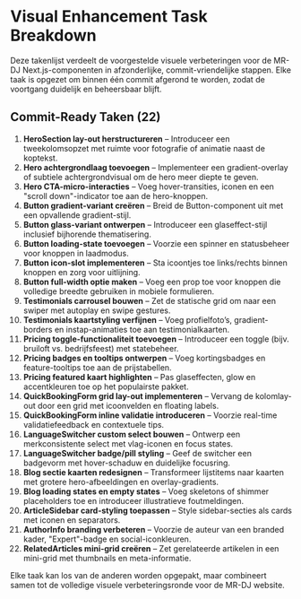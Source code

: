 # Visual Enhancement Task Breakdown

Deze takenlijst verdeelt de voorgestelde visuele verbeteringen voor de MR-DJ Next.js-componenten in afzonderlijke, commit-vriendelijke stappen. Elke taak is opgezet om binnen één commit afgerond te worden, zodat de voortgang duidelijk en beheersbaar blijft.

## Commit-Ready Taken (22)

1. **HeroSection lay-out herstructureren** – Introduceer een tweekolomsopzet met ruimte voor fotografie of animatie naast de koptekst.
2. **Hero achtergrondlaag toevoegen** – Implementeer een gradient-overlay of subtiele achtergrondvisual om de hero meer diepte te geven.
3. **Hero CTA-micro-interacties** – Voeg hover-transities, iconen en een "scroll down"-indicator toe aan de hero-knoppen.
4. **Button gradient-variant creëren** – Breid de Button-component uit met een opvallende gradient-stijl.
5. **Button glass-variant ontwerpen** – Introduceer een glaseffect-stijl inclusief bijhorende thematisering.
6. **Button loading-state toevoegen** – Voorzie een spinner en statusbeheer voor knoppen in laadmodus.
7. **Button icon-slot implementeren** – Sta icoontjes toe links/rechts binnen knoppen en zorg voor uitlijning.
8. **Button full-width optie maken** – Voeg een prop toe voor knoppen die volledige breedte gebruiken in mobiele formulieren.
9. **Testimonials carrousel bouwen** – Zet de statische grid om naar een swiper met autoplay en swipe gestures.
10. **Testimonials kaartstyling verfijnen** – Voeg profielfoto’s, gradient-borders en instap-animaties toe aan testimonialkaarten.
11. **Pricing toggle-functionaliteit toevoegen** – Introduceer een toggle (bijv. bruiloft vs. bedrijfsfeest) met statebeheer.
12. **Pricing badges en tooltips ontwerpen** – Voeg kortingsbadges en feature-tooltips toe aan de prijstabellen.
13. **Pricing featured kaart highlighten** – Pas glaseffecten, glow en accentkleuren toe op het populairste pakket.
14. **QuickBookingForm grid lay-out implementeren** – Vervang de kolomlay-out door een grid met icoonvelden en floating labels.
15. **QuickBookingForm inline validatie introduceren** – Voorzie real-time validatiefeedback en contextuele tips.
16. **LanguageSwitcher custom select bouwen** – Ontwerp een merkconsistente select met vlag-iconen en focus states.
17. **LanguageSwitcher badge/pill styling** – Geef de switcher een badgevorm met hover-schaduw en duidelijke focusring.
18. **Blog sectie kaarten redesignen** – Transformeer lijstitems naar kaarten met grotere hero-afbeeldingen en overlay-gradients.
19. **Blog loading states en empty states** – Voeg skeletons of shimmer placeholders toe en introduceer illustratieve foutmeldingen.
20. **ArticleSidebar card-styling toepassen** – Style sidebar-secties als cards met iconen en separators.
21. **AuthorInfo branding verbeteren** – Voorzie de auteur van een branded kader, "Expert"-badge en social-iconkleuren.
22. **RelatedArticles mini-grid creëren** – Zet gerelateerde artikelen in een mini-grid met thumbnails en meta-informatie.

Elke taak kan los van de anderen worden opgepakt, maar combineert samen tot de volledige visuele verbeteringsronde voor de MR-DJ website.
